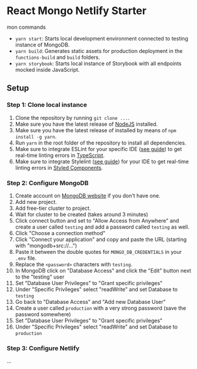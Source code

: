 # React Mongo Netlify Starter

mon commands

- `yarn start`: Starts local development environment connected to testing instance of MongoDB.
- `yarn build`: Generates static assets for production deployment in the `functions-build` and `build` folders.
- `yarn storybook`: Starts local instance of Storybook with all endpoints mocked inside JavaScript. 

## Setup

### Step 1: Clone local instance

1. Clone the repository by running `git clone ...`.
2. Make sure you have the latest release of [NodeJS](https://nodejs.org/en/) installed.
3. Make sure you have the latest release of installed by means of `npm install -g yarn`.
4. Run `yarn` in the root folder of the repository to install all dependencies.
5. Make sure to integrate ESLint for your specific IDE ([see guide](https://eslint.org/docs/user-guide/integrations)) to get real-time linting errors in [TypeScript](https://www.typescriptlang.org/).
6. Make sure to integrate Stylelint ([see guide](https://stylelint.io/user-guide/integrations/editor)) for your IDE to get real-time linting errors in [Styled Components](https://www.styled-components.com/).

### Step 2: Configure MongoDB

1. Create account on [MongoDB website](https://www.mongodb.com/) if you don't have one.
2. Add new project.
3. Add free-tier cluster to project.
4. Wait for cluster to be created (takes around 3 minutes)
5. Click connect button and set to "Allow Access from Anywhere" and create a user called `testing` and add a password called `testing` as well.
6. Click "Choose a connection method"
7. Click "Connect your application" and copy and paste the URL (starting with "mongodb+src://...")
8. Paste it between the double quotes for `MONGO_DB_CREDENTIALS` in your `.env` file.
9.  Replace the `<password>` characters with `testing`.
10. In MongoDB click on "Database Access" and click the "Edit" button next to the "testing" user
11. Set "Database User Privileges" to "Grant specific privileges"
12. Under "Specific Privileges" select "readWrite" and set Database to `testing`
13. Go back to "Database Access" and "Add new Database User"
14. Create a user called `production` with a very strong password (save the password somewhere)
15. Set "Database User Privileges" to "Grant specific privileges"
16. Under "Specific Privileges" select "readWrite" and set Database to `production`

### Step 3: Configure Netlify

...